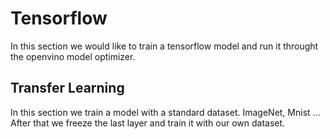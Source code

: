 # Tensorflow

In this section we would like to train a tensorflow model and run it throught the openvino model optimizer.

## Transfer Learning

In this section we train a model with a standard dataset. ImageNet, Mnist ...
After that we freeze the last layer and train it with our own dataset.
